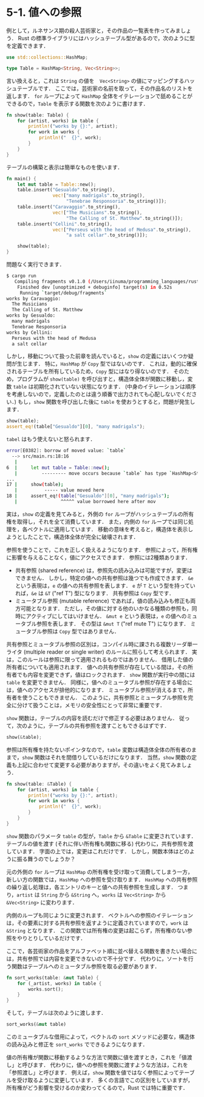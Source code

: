 # 5-1. 値への参照
例として，ルネサンス期の殺人芸術家と，その作品の一覧表を作ってみましょう．
Rust の標準ライブラリにはハッシュテーブル型があるので，次のように型を定義できます．

```rust
use std::collections::HashMap;

type Table = HashMap<String, Vec<String>>;
```

言い換えると，これは ```String``` の値を　```Vec<String>``` の値にマッピングするハッシュテーブルです．
ここでは，芸術家の名前を取って，その作品名のリストを返します．
```for``` ループによって ```HashMap``` 全体をイテレーションで舐めることができるので，```Table``` を表示する関数を次のように書けます．

```rust
fn show(table: Table) {
    for (artist, works) in table {
        println!("works by {}:", artist);
        for work in works {
            println!("  {}", work);
        }
    }
}
```

テーブルの構築と表示は簡単なものを使います．

```rust
fn main() {
    let mut table = Table::new();
    table.insert("Gesualdo".to_string(),
                 vec!["many madrigals".to_string(),
                      "Tenebrae Responsoria".to_string()]);
    table.insert("Caravaggio".to_string(),
                 vec!["The Musicians".to_string(),
                      "The Calling of St. Matthew".to_string()]);
    table.insert("Cellini".to_string(),
                 vec!["Perseus with the head of Medusa".to_string(),
                      "a salt cellar".to_string()]);

    show(table);
}
```

問題なく実行できます．

```bash
$ cargo run
   Compiling fragments v0.1.0 (/Users/iinuma/programming_languages/rust/ch05/fragments)
    Finished dev [unoptimized + debuginfo] target(s) in 0.52s
     Running `target/debug/fragments`
works by Caravaggio:
  The Musicians
  The Calling of St. Matthew
works by Gesualdo:
  many madrigals
  Tenebrae Responsoria
works by Cellini:
  Perseus with the head of Medusa
  a salt cellar
```

しかし，移動について扱った前章を読んでいると，```show``` の定義にはいくつか疑問が生じます．
特に，```HashMap``` が ```Copy``` 型ではないのです．
これは，動的に確保されるテーブルを所有しているため，```Copy``` 型にはなり得ないのです．
そのため，プログラムが ```show(table)``` を呼び出すと，構造体全体が関数に移動し，変数 ```table``` は初期化されていない状態になります．
(中身のイテレーションは順序を考慮しないので，定義したのとは違う順番で出力されても心配しないでください．)
もし，```show``` 関数を呼び出した後に ```table``` を使おうとすると，問題が発生します．

```rust
show(table);
assert_eq!(table["Gesualdo"][0], "many madrigals");
```

```tabel``` はもう使えないと怒られます．

```bash
error[E0382]: borrow of moved value: `table`
  --> src/main.rs:18:16
   |
6  |     let mut table = Table::new();
   |         --------- move occurs because `table` has type `HashMap<String, Vec<String>>`, which does not implement the `Copy` trait
...
17 |     show(table);
   |          ----- value moved here
18 |     assert_eq!(table["Gesualdo"][0], "many madrigals");
   |                ^^^^^ value borrowed here after mov
```

実は，```show``` の定義を見てみると，外側の ```for``` ループがハッシュテーブルの所有権を取得し，それを全て消費しています．
また，内側の ```for``` ループでは同じ処理を，各ベクトルに適用しています．
移動の意味を考えると，構造体を表示しようとしたことで，構造体全体が完全に破壊されます．

参照を使うことで，これを正しく扱えるようになります．
参照によって，所有権に影響を与えることなく，値にアクセスできます．
参照には2種類あります．

- 共有参照 (shared reference) は，参照先の読み込みは可能ですが，変更はできません．
  しかし，特定の値への共有参照は幾つでも作成できます．
  ```&e``` という表現は，```e``` の値への共有参照を表します．
  ```e``` が ```T``` という型を持っていれば，```&e``` は ```&T``` ("ref T") 型になります．
  共有参照は ```Copy``` 型です．
- ミュータブル参照 (mutable reference) であれば，値の読み込みも修正も両方可能となります．
  ただし，その値に対する他のいかなる種類の参照も，同時にアクティブにしてはいけません．
  ```&mut e``` という表現は，```e``` の値へのミュータブル参照を表します．
  その型は ```&mut T``` ("ref mute T") になります．
  ミュータブル参照は ```Copy``` 型ではありません．

共有参照とミュータブル参照の区別は，コンパイル時に課される複数リーダ単一ライタ (multiple reader or single writer) のルールに照らして考えられます．
実は，このルールは参照に限って適用されるものではありません．
借用した値の所有者についても適用されます．
値への共有参照が存在している間は，その所有者でも内容を変更できず，値はロックされます．
```show``` 関数が実行中の間には ```table``` を変更できません．
同様に，値へのミュータブル参照が存在する場合には，値へのアクセスが排他的になります．
ミュータブル参照が消えるまで，所有者を使うこともできません． 
このように，共有参照とミュータブル参照を完全に分けて扱うことは，メモリの安全性にとって非常に重要です．

```show``` 関数は，テーブルの内容を読むだけで修正する必要はありません．
従って，次のように，テーブルの共有参照を渡すこともできるはずです．

```rust
show(&table);
```

参照は所有権を持たないポインタなので，```table``` 変数は構造体全体の所有者のままで，```show``` 関数はそれを間借りしているだけになります．
当然，```show``` 関数の定義も上記に合わせて変更する必要がありますが，その違いをよく見てみましょう．

```rust
fn show(table: &Table) {
    for (artist, works) in table {
        println!("works by {}:", artist);
        for work in works {
            println!("  {}", work);
        }
    }
}
```

```show``` 関数のパラメータ ```table``` の型が，```Table``` から ```&Table``` に変更されています．
テーブルの値を渡す (それに伴い所有権も関数に移る) 代わりに，共有参照を渡しています．
字面の上では，変更はこれだけです．
しかし，関数本体はどのように振る舞うのでしょうか？

元の外側の ```for``` ループは ```HashMap``` の所有権を受け取って消費してしまう一方，新しい方の関数では，```HashMap``` への参照を受け取ります．
```HashMap``` への共有参照の繰り返し処理は，各エントリのキーと値への共有参照を生成します．
つまり，```artist``` は ```String``` から ```&String``` へ，```works``` は ```Vec<String>``` から ```&Vec<String>``` に変わります．

内側のループも同じように変更されます．
ベクトルへの参照のイテレーションは，その要素に対する共有参照を返すように定義されていますので，```work``` は ```&String``` となります．
この関数では所有権の変更は起こらず，所有権のない参照をやりとりしているだけです．

ここで，各芸術家の作品をアルファベット順に並べ替える関数を書きたい場合には，共有参照では内容を変更できないので不十分です．
代わりに，ソートを行う関数はテーブルへのミュータブル参照を取る必要があります．

```rust
fn sort_works(table: &mut Table) {
    for (_artist, works) in table {
        works.sort();
    }
}
```

そして，テーブルは次のように渡します．

```rust
sort_works(&mut table)
```

このミュータブルな借用によって，ベクトルの ```sort``` メソッドに必要な，構造体の読み込みと修正を ```sort_works``` でできるようになります．

値の所有権が関数に移動するような方法で関数に値を渡すとき，これを「値渡し」と呼びます．
代わりに，値への参照を関数に渡すような方法は，これを「参照渡し」と呼びます．
例えば，```show``` 関数を値ではなく参照によってテーブルを受け取るように変更しています．
多くの言語でこの区別をしていますが，所有権がどう影響を受けるのか変わってくるので，Rust では特に重要です．

